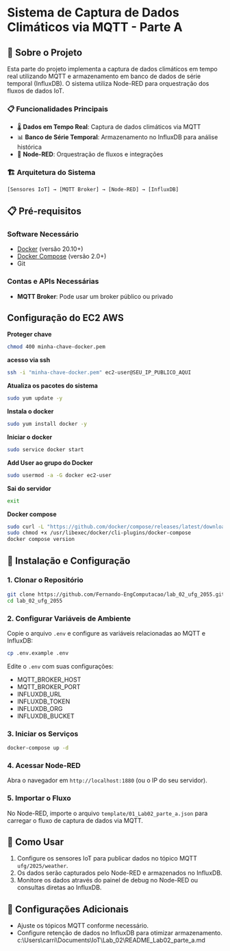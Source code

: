 # Sistema de Captura de Dados Climáticos via MQTT - Parte A

## 🌟 Sobre o Projeto

Esta parte do projeto implementa a captura de dados climáticos em tempo real utilizando MQTT e armazenamento em banco de dados de série temporal (InfluxDB). O sistema utiliza Node-RED para orquestração dos fluxos de dados IoT.

### 📋 Funcionalidades Principais

- 🌡️ **Dados em Tempo Real**: Captura de dados climáticos via MQTT
- 📊 **Banco de Série Temporal**: Armazenamento no InfluxDB para análise histórica
- 🔄 **Node-RED**: Orquestração de fluxos e integrações

### 🏗️ Arquitetura do Sistema

```
[Sensores IoT] → [MQTT Broker] → [Node-RED] → [InfluxDB]
```

## 📋 Pré-requisitos

### Software Necessário

- [Docker](https://docs.docker.com/get-docker/) (versão 20.10+)
- [Docker Compose](https://docs.docker.com/compose/install/) (versão 2.0+)
- Git

### Contas e APIs Necessárias

- **MQTT Broker**: Pode usar um broker público ou privado

## Configuração do EC2 AWS

**Proteger chave**

```bash
chmod 400 minha-chave-docker.pem
```

**acesso via ssh**

```bash
ssh -i "minha-chave-docker.pem" ec2-user@SEU_IP_PUBLICO_AQUI
```

**Atualiza os pacotes do sistema**

```bash
sudo yum update -y
```

**Instala o docker**

```bash
sudo yum install docker -y
```

**Iniciar o docker**

```bash
sudo service docker start
```

**Add User ao grupo do Docker**

```bash
sudo usermod -a -G docker ec2-user
```

**Sai do servidor**

```bash
exit
```

**Docker compose**

```bash
sudo curl -L "https://github.com/docker/compose/releases/latest/download/docker-compose-$(uname -s | tr '[:upper:]' '[:lower:]')-$(uname -m)" -o /usr/libexec/docker/cli-plugins/docker-compose
sudo chmod +x /usr/libexec/docker/cli-plugins/docker-compose
docker compose version
```

## 🚀 Instalação e Configuração

### 1. Clonar o Repositório

```bash
git clone https://github.com/Fernando-EngComputacao/lab_02_ufg_2055.git
cd lab_02_ufg_2055
```

### 2. Configurar Variáveis de Ambiente

Copie o arquivo `.env` e configure as variáveis relacionadas ao MQTT e InfluxDB:

```bash
cp .env.example .env
```

Edite o `.env` com suas configurações:

- MQTT_BROKER_HOST
- MQTT_BROKER_PORT
- INFLUXDB_URL
- INFLUXDB_TOKEN
- INFLUXDB_ORG
- INFLUXDB_BUCKET

### 3. Iniciar os Serviços

```bash
docker-compose up -d
```

### 4. Acessar Node-RED

Abra o navegador em `http://localhost:1880` (ou o IP do seu servidor).

### 5. Importar o Fluxo

No Node-RED, importe o arquivo `template/01_Lab02_parte_a.json` para carregar o fluxo de captura de dados via MQTT.

## 📖 Como Usar

1. Configure os sensores IoT para publicar dados no tópico MQTT `ufg/2025/weather`.
2. Os dados serão capturados pelo Node-RED e armazenados no InfluxDB.
3. Monitore os dados através do painel de debug no Node-RED ou consultas diretas ao InfluxDB.

## 🔧 Configurações Adicionais

- Ajuste os tópicos MQTT conforme necessário.
- Configure retenção de dados no InfluxDB para otimizar armazenamento.</content>
<parameter name="filePath">c:\Users\carri\Documents\IoT\Lab_02\README_Lab02_parte_a.md